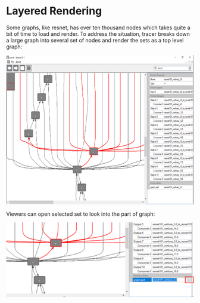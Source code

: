 # Layered Rendering
Some graphs, like resnet, has over ten thousand nodes which takes quite a bit of time to load and render. To address the situation, tracer breaks down a large graph into several set of nodes and render the sets as a top level graph:

<img src="https://github.com/RandySheriffH/tracer/blob/master/snaps/Layered.PNG" width=650 height=400>

Viewers can open selected set to look into the part of graph:

<img src="https://github.com/RandySheriffH/tracer/blob/master/snaps/OpenGraphPart.PNG" width=550 height=200>
